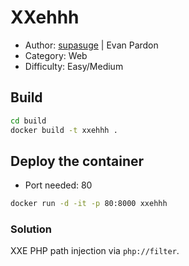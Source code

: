 # XXehhh
- Author: [supasuge](https://github.com/supasuge) | Evan Pardon
- Category: Web
- Difficulty: Easy/Medium


## Build

```bash
cd build
docker build -t xxehhh .
```

## Deploy the container
- Port needed: 80

```bash
docker run -d -it -p 80:8000 xxehhh
```

### Solution

XXE PHP path injection via `php://filter`.
